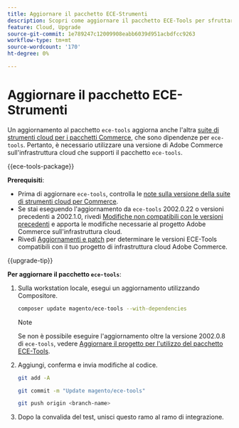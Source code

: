 ```yaml
---
title: Aggiornare il pacchetto ECE-Strumenti
description: Scopri come aggiornare il pacchetto ECE-Tools per sfruttare le correzioni e le funzioni più recenti applicate ad Adobe Commerce sull’infrastruttura cloud.
feature: Cloud, Upgrade
source-git-commit: 1e789247c12009908eabb6039d951acbdfcc9263
workflow-type: tm+mt
source-wordcount: '170'
ht-degree: 0%

---
```


# Aggiornare il pacchetto ECE-Strumenti

Un aggiornamento al pacchetto `ece-tools` aggiorna anche l&#39;altra [suite di strumenti cloud per i pacchetti Commerce](../release-notes/cloud-tools-suite.md), che sono dipendenze per `ece-tools`. Pertanto, è necessario utilizzare una versione di Adobe Commerce sull&#39;infrastruttura cloud che supporti il pacchetto `ece-tools`.

{{ece-tools-package}}

**Prerequisiti**:

- Prima di aggiornare `ece-tools`, controlla le [note sulla versione della suite di strumenti cloud per Commerce](../release-notes/cloud-tools-suite.md).
- Se stai eseguendo l&#39;aggiornamento da `ece-tools` 2002.0.22 o versioni precedenti a 2002.1.0, rivedi [Modifiche non compatibili con le versioni precedenti](../release-notes/backward-incompatible-changes.md) e apporta le modifiche necessarie al progetto Adobe Commerce sull&#39;infrastruttura cloud.
- Rivedi [Aggiornamenti e patch](../development/commerce-version.md#upgrade-from-older-versions) per determinare le versioni ECE-Tools compatibili con il tuo progetto di infrastruttura cloud Adobe Commerce.

{{upgrade-tip}}

**Per aggiornare il pacchetto `ece-tools`**:

1. Sulla workstation locale, esegui un aggiornamento utilizzando Compositore.

   ```bash
   composer update magento/ece-tools --with-dependencies
   ```

   >[!NOTE]
   >
   >Se non è possibile eseguire l&#39;aggiornamento oltre la versione 2002.0.8 di `ece-tools`, vedere [Aggiornare il progetto per l&#39;utilizzo del pacchetto ECE-Tools](install-package.md).

1. Aggiungi, conferma e invia modifiche al codice.

   ```bash
   git add -A
   ```

   ```bash
   git commit -m "Update magento/ece-tools"
   ```

   ```bash
   git push origin <branch-name>
   ```

1. Dopo la convalida del test, unisci questo ramo al ramo di integrazione.
